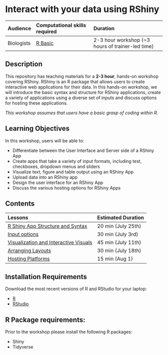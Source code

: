 # Interact with your data using RShiny

| Audience | Computational skills required | Duration |
:----------|:----------|:----------|
| Biologists | [R Basic](https://hbctraining.github.io/Training-modules/IntroR/) | 2-3 hour workshop (~3 hours of trainer-led time)|


## Description

This repository has teaching materials for a **2-3 hour**, hands-on workshop covering RShiny. RShiny is an R package that allows users to create interactive web applications for their data. In this hands-on workshop, we will introduce the basic syntax and structure for RShiny applications, create a variety of applications using a diverse set of inputs and discuss options for hosting these applications.

*This workshop assumes that users have a basic grasp of coding within R.*

## Learning Objectives

In this workshop, users will be able to:
- Differentiate between the User Interface and Server side of a RShiny App
- Create apps that take a variety of input formats, including test, checkboxes, dropdown menus and sliders
- Visualize text, figure and table output using an RShiny App
- Upload data into an RShiny app
- Design the user interface for an RShiny App
- Discuss the various hosting options for RShiny Apps 

## Contents

| Lessons            | Estimated Duration |
|:------------------------|:----------|
| [R Shiny App Structure and Syntax](lessons/01_syntax_and_structure.md) | 20 min (July 25th) |
| [Input options](lessons/01_inputs.md) | 30 min (July 3rd) |
| [Visualization and Interactive Visuals]() | 45 min (July 11th) |
| [Arranging Layouts]() | 30 min (July 18th) |
| [Hosting Platforms]() | 15 min (Aug 1) |

## Installation Requirements

Download the most recent versions of R and RStudio for your laptop:

 - [R](http://lib.stat.cmu.edu/R/CRAN/) 
 - [RStudio](https://www.rstudio.com/products/rstudio/download/#download)

## R Package requirements:

Prior to the workshop please install the following R packages:

- Shiny
- Tidyverse 
